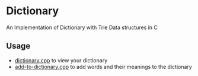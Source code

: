 # Dictionary

An Implementation of Dictionary with Trie Data structures in C

## Usage

* [dictionary.cpp](dictionary.cpp) to view your dictionary
* [add-to-dictionary.cpp](add-to-dictionary.cpp) to add words and their meanings to the dictionary

